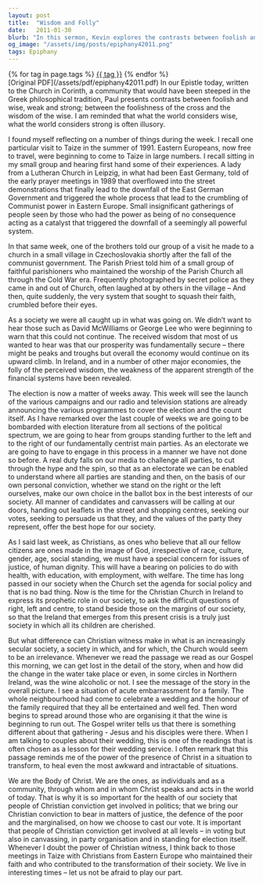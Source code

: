 ```yaml
---
layout: post
title:  "Wisdom and Folly"
date:   2011-01-30
blurb: "In this sermon, Kevin explores the contrasts between foolish and wise, weak and strong, through the lens of the Epistle to the Church in Corinth. He reflects on the power of small, seemingly insignificant actions to bring about great change, and the illusion of strength in worldly systems. He also discusses the role of Christians in society, particularly in the context of politics and social justice."
og_image: "/assets/img/posts/epiphany42011.png"
tags: Epiphany
---    
```

<div class="tag-pills">
    {% for tag in page.tags %}
    <a href="{{ site.baseurl }}/tag/{{ tag | slugify }}" class="tag-pill">{{ tag }}</a>
    {% endfor %}
</div>
[Original PDF](/assets/pdf/epiphany42011.pdf)
In our Epistle today, written to the Church in Corinth, a community that would have been steeped in the Greek philosophical tradition, Paul presents contrasts between foolish and wise, weak and strong; between the foolishness of the cross and the wisdom of the wise. I am reminded that what the world considers wise, what the world considers strong is often illusory. 

I found myself reflecting on a number of things during the week. I recall one particular visit to Taize in the summer of 1991. Eastern Europeans, now free to travel, were beginning to come to Taize in large numbers. I recall sitting in my small group and hearing first hand some of their experiences. A lady from a Lutheran Church in Leipzig, in what had been East Germany, told of the early prayer meetings in 1989 that overflowed into the street demonstrations that finally lead to the downfall of the East German Government and triggered the whole process that lead to the crumbling of Communist power in Eastern Europe. Small insignificant gatherings of people seen by those who had the power as being of no consequence acting as a catalyst that triggered the downfall of a seemingly all powerful system. 

In that same week, one of the brothers told our group of a visit he made to a church in a small village in Czechoslovakia shortly after the fall of the communist government. The Parish Priest told him of a small group of faithful parishioners who maintained the worship of the Parish Church all through the Cold War era. Frequently photographed by secret police as they came in and out of Church, often laughed at by others in the village – And then, quite suddenly, the very system that sought to squash their faith, crumbled before their eyes.

As a society we were all caught up in what was going on. We didn’t want to hear those such as David McWilliams or George Lee who were beginning to warn that this could not continue. The received wisdom that most of us wanted to hear was that our prosperity was fundamentally secure – there might be peaks and troughs but overall the economy would continue on its upward climb. In Ireland, and in a number of other major economies, the folly of the perceived wisdom, the weakness of the apparent strength of the financial systems have been revealed.

The election is now a matter of weeks away. This week will see the launch of the various campaigns and our radio and television stations are already announcing the various programmes to cover the election and the count itself. As I have remarked over the last couple of weeks we are going to be bombarded with election literature from all sections of the political spectrum, we are going to hear from groups standing further to the left and to the right of our fundamentally centrist main parties. As an electorate we are going to have to engage in this process in a manner we have not done so before. A real duty falls on our media to challenge all parties, to cut through the hype and the spin, so that as an electorate we can be enabled to understand where all parties are standing and then, on the basis of our own personal conviction, whether we stand on the right or the left ourselves, make our own choice in the ballot box in the best interests of our society. All manner of candidates and canvassers will be calling at our doors, handing out leaflets in the street and shopping centres, seeking our votes, seeking to persuade us that they, and the values of the party they represent, offer the best hope for our society.

As I said last week, as Christians, as ones who believe that all our fellow citizens are ones made in the image of God, irrespective of race, culture, gender, age, social standing, we must have a special concern for issues of justice, of human dignity. This will have a bearing on policies to do with health, with education, with employment, with welfare. The time has long passed in our society when the Church set the agenda for social policy and that is no bad thing. Now is the time for the Christian Church in Ireland to express its prophetic role in our society, to ask the difficult questions of right, left and centre, to stand beside those on the margins of our society, so that the Ireland that emerges from this present crisis is a truly just society in which all its children are cherished.

But what difference can Christian witness make in what is an increasingly secular society, a society in which, and for which, the Church would seem to be an irrelevance. Whenever we read the passage we read as our Gospel this morning, we can get lost in the detail of the story, when and how did the change in the water take place or even, in some circles in Northern Ireland, was the wine alcoholic or not. I see the message of the story in the overall picture. I see a situation of acute embarrassment for a family. The whole neighbourhood had come to celebrate a wedding and the honour of the family required that they all be entertained and well fed. Then word begins to spread around those who are organising it that the wine is beginning to run out. The Gospel writer tells us that there is something different about that gathering - Jesus and his disciples were there. When I am talking to couples about their wedding, this is one of the readings that is often chosen as a lesson for their wedding service. I often remark that this passage reminds me of the power of the presence of Christ in a situation to transform, to heal even the most awkward and intractable of situations.

We are the Body of Christ. We are the ones, as individuals and as a community, through whom and in whom Christ speaks and acts in the world of today. That is why it is so important for the health of our society that people of Christian conviction get involved in politics; that we bring our Christian conviction to bear in matters of justice, the defence of the poor and the marginalised, on how we choose to cast our vote. It is important that people of Christian conviction get involved at all levels – in voting but also in canvassing, in party organisation and in standing for election itself. Whenever I doubt the power of Christian witness, I think back to those meetings in Taize with Christians from Eastern Europe who maintained their faith and who contributed to the transformation of their society. We live in interesting times – let us not be afraid to play our part.
